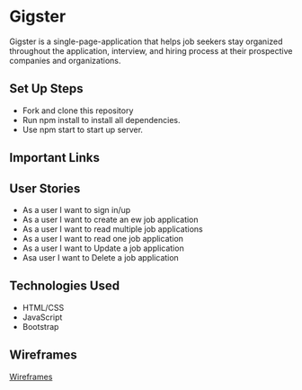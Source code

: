 # Gigster

 Gigster is a single-page-application that helps job seekers stay organized throughout the application, interview, and hiring process at their prospective companies and organizations. 


## Set Up Steps

* Fork and clone this repository
* Run npm install to install all dependencies.
* Use npm start to start up server.

## Important Links


## User Stories

* As a user I want to sign in/up
* As a user I want to create an ew job application
* As a user I want to read multiple job applications
* As a user I want to read one job application
* As a user I want to Update a job application 
* Asa user I want to Delete a job application 

## Technologies Used

* HTML/CSS
* JavaScript
* Bootstrap

## Wireframes

[Wireframes](https://imgur.com/RLGHKk1)
